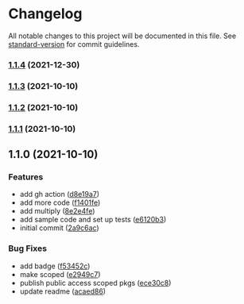 # Changelog

All notable changes to this project will be documented in this file. See [standard-version](https://github.com/conventional-changelog/standard-version) for commit guidelines.

### [1.1.4](https://github.com/mjeightyfive/test-package/compare/1.1.3...1.1.4) (2021-12-30)

### [1.1.3](https://github.com/mjeightyfive/test-package/compare/1.1.2...1.1.3) (2021-10-10)

### [1.1.2](https://github.com/mjeightyfive/test-package/compare/1.1.1...1.1.2) (2021-10-10)

### [1.1.1](https://github.com/mjeightyfive/test-package/compare/1.1.0...1.1.1) (2021-10-10)

## 1.1.0 (2021-10-10)


### Features

* add gh action ([d8e19a7](https://github.com/mjeightyfive/test-package/commit/d8e19a751e21a0c831ed6744cbe71ef892164ecd))
* add more code ([f1401fe](https://github.com/mjeightyfive/test-package/commit/f1401fea9f09b196dfec9a65ae2e744f88986622))
* add multiply ([8e2e4fe](https://github.com/mjeightyfive/test-package/commit/8e2e4fe2f684c2f4db02665b5a0ffbc12c4fdacc))
* add sample code and set up tests ([e6120b3](https://github.com/mjeightyfive/test-package/commit/e6120b3f31bd5402a1a8455d0dc255410e9146bf))
* initial commit ([2a9c6ac](https://github.com/mjeightyfive/test-package/commit/2a9c6acfb75fe4d4cd8acd19f8525c02af967ab4))


### Bug Fixes

* add badge ([f53452c](https://github.com/mjeightyfive/test-package/commit/f53452c49cbd66d79860337b253234d08db671ec))
* make scoped ([e2949c7](https://github.com/mjeightyfive/test-package/commit/e2949c77c2fb18a7a1b30cd845fd472ea3b44741))
* publish public access scoped pkgs ([ece30c8](https://github.com/mjeightyfive/test-package/commit/ece30c887347c8c6ae6006072b87cc3c785c8060))
* update readme ([acaed86](https://github.com/mjeightyfive/test-package/commit/acaed860a44e31bef4808d4ccd4d943d3b162e4f))
